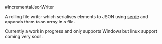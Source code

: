 #IncrementalJsonWriter

A rolling file writer which serialises elements to JSON using [serde](https://github.com/serde-rs/json) and appends them to an array in a file. 

Currently a work in progress and only supports Windows but linux support coming very soon. 